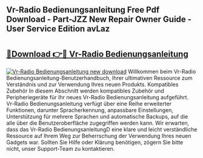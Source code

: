 ## Vr-Radio Bedienungsanleitung Free Pdf Download - Part-JZZ New Repair Owner Guide - User Service Edition avLaz

# <h2><a href="http://df11ss.blite.top/?on=Vr-Radio+Bedienungsanleitung">🔗Download 👉🔴 Vr-Radio Bedienungsanleitung</a></h2>

[![Vr-Radio Bedienungsanleitung new download](https://i.imgur.com/lujVjoI.png)](http://df11ss.blite.top/?on=Vr-Radio+Bedienungsanleitung)
Willkommen beim Vr-Radio Bedienungsanleitung-Benutzerhandbuch, Ihrer ultimativen Ressource zum Verständnis und zur Verwendung Ihres neuen Produkts. Kompatibles Zubehör In diesem Abschnitt werden kompatibles Zubehör und Peripheriegeräte für Ihr neues Vr-Radio Bedienungsanleitung aufgeführt. Vr-Radio Bedienungsanleitung verfügt über eine Reihe erweiterter Funktionen, darunter Spracherkennung, anpassbare Einstellungen, Unterstützung für mehrere Sprachen und automatische Backups, auf die alle über die Benutzeroberfläche zugegriffen werden kann. Wir erwarten, dass das Vr-Radio BedienungsanleitungD eine klare und leicht verständliche Ressource auf Ihrem Weg zur Beherrschung der Verwendung Ihres neuen Gadgets war. Sollten Sie Hilfe oder Klärung benötigen, zögern Sie bitte nicht, unser Support-Team zu kontaktieren.
